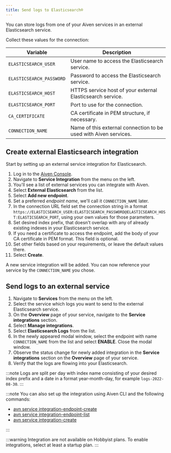 ```yaml
---
title: Send logs to Elasticsearch®
---
```


You can store logs from one of your Aiven services in an external Elasticsearch service.

Collect these values for the connection:

|         Variable         |                           Description                            |
|--------------------------|------------------------------------------------------------------|
| `ELASTICSEARCH_USER`     | User name to access the Elasticsearch service.                   |
| `ELASTICSEARCH_PASSWORD` | Password to access the Elasticsearch service.                    |
| `ELASTICSEARCH_HOST`     | HTTPS service host of your external Elasticsearch service.       |
| `ELASTICSEARCH_PORT`     | Port to use for the connection.                                  |
| `CA_CERTIFICATE`         | CA certificate in PEM structure, if necessary.                   |
| `CONNECTION_NAME`        | Name of this external connection to be used with Aiven services. |

## Create external Elasticsearch integration

Start by setting up an external service integration for Elasticsearch.

1.  Log in to the [Aiven Console](https://console.aiven.io/).
2.  Navigate to **Service Integration** from the menu on the left.
3.  You\'ll see a list of external services you can integrate with
    Aiven.
4.  Select **External Elasticsearch** from the list.
5.  Select **Add new endpoint**.
6.  Set a preferred *endpoint name*, we\'ll call it `CONNECTION_NAME`
    later.
7.  In the connection URL field set the connection string in a format
    `https://ELASTICSEARCH_USER:ELASTICSEARCH_PASSWORD@ELASTICSEARCH_HOST:ELASTICSEARCH_PORT`,
    using your own values for those parameters.
8.  Set desired index prefix, that doesn\'t overlap with any of already
    existing indexes in your Elasticsearch service.
9.  If you need a certificate to access the endpoint, add the body of
    your CA certificate in PEM format. This field is optional.
10. Set other fields based on your requirements, or leave the default
    values there.
11. Select **Create**.

A new service integration will be added. You can now reference your
service by the `CONNECTION_NAME` you chose.

## Send logs to an external service

1.  Navigate to **Services** from the menu on the left.
2.  Select the service which logs you want to send to the external
    Elasticsearch service.
3.  On the **Overview** page of your service, navigate to the **Service
    integrations** section.
4.  Select **Manage integrations**.
5.  Select **Elasticsearch Logs** from the list.
6.  In the newly appeared modal window, select the endpoint with name
    `CONNECTION_NAME` from the list and select **ENABLE**. Close the
    modal window.
7.  Observe the status change for newly added integration in the
    **Service integrations** section on the **Overview** page of your
    service.
8.  Verify that the logs are flowing into your Elasticsearch.

:::note
Logs are split per day with index name consisting of your desired index
prefix and a date in a format year-month-day, for example
`logs-2022-08-30`.
:::

:::note
You can also set up the integration using Aiven CLI and the following
commands:

-   [avn service integration-endpoint-create](/docs/tools/cli/service/integration#avn_service_integration_endpoint_create)
-   [avn service integration-endpoint-list](/docs/tools/cli/service/integration#avn_service_integration_endpoint_list)
-   [avn service integration-create](/docs/tools/cli/service/integration#avn_service_integration_create)

:::

:::warning
Integration are not available on Hobbyist plans. To enable
integrations, select at least a startup plan.
:::
